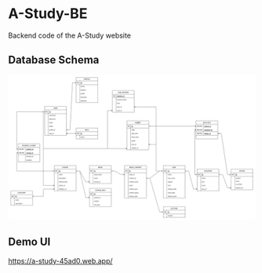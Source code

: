 # A-Study-BE
Backend code of the A-Study website

## Database Schema
![Database scheme](https://github.com/vohuong108/A-Study-BE/blob/dev_huong/docs/DB_Schema.png)

## Demo UI
https://a-study-45ad0.web.app/
